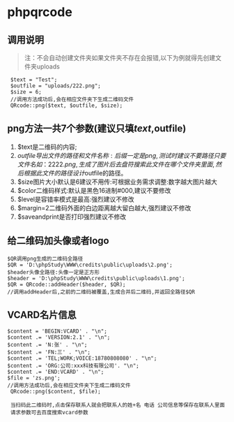 # phpqrcode
## 调用说明
>  注：不会自动创建文件夹如果文件夹不存在会报错,以下为例就得先创建文件夹uploads
```
 $text = "Test";
 $outfile = "uploads/222.png";
 $size = 6;
 //调用方法成功后,会在相应文件夹下生成二维码文件
 QRcode::png($text, $outfile, $size);
```

## png方法一共7个参数(建议只填$text,$outfile)
1. $text是二维码的内容;
2. $outfile导出文件的路径和文件名称:后缀一定是png,测试时建议不要路径只要文件名如：2222.png,生成了图片后去盘符搜索此文件在哪个文件夹里面,然后根据此文件的路径设计$outfile的路径。
3. $size图片大小默认是6建议不用传:可根据业务需求调整:数字越大图片越大
4. $color二维码样式:默认是黑色16进制#000,建议不要修改
5. $level是容错率模式是最高:强烈建议不修改
6. $margin=2二维码外面的白边距离越大留白越大,强烈建议不修改
7. $saveandprint是否打印强烈建议不修改

## 给二维码加头像或者logo
 ```
 $QR调用png生成的二维码全路径
 $QR = 'D:\phpStudy\WWW\credits\public\uploads\2.png';
 $header头像全路径:头像一定是正方形
 $header = 'D:\phpStudy\WWW\credits\public\uploads\1.png';
 $QR = QRcode::addHeader($header, $QR);
 //调用addHeader后,之前的二维码被覆盖,生成合并后二维码,并返回全路径$QR
 ```
 
 
## VCARD名片信息
~~~
$content = 'BEGIN:VCARD' . "\n";
$content .= 'VERSION:2.1' . "\n";
$content .= 'N:张' . "\n";
$content .= 'FN:三' . "\n";
$content .= 'TEL;WORK;VOICE:18780808080' . "\n";
$content .= 'ORG:公司:xxx科技有限公司'. "\n";
$content .= 'END:VCARD' . "\n";
$file = 'zs.png';
//调用方法成功后,会在相应文件夹下生成二维码文件
 QRcode::png($content, $file);
 
 当扫码此二维码时,点击保存联系人就会把联系人的姓+名 电话 公司信息等保存在联系人里面
 请求参数可去百度搜索vcard参数

~~~
